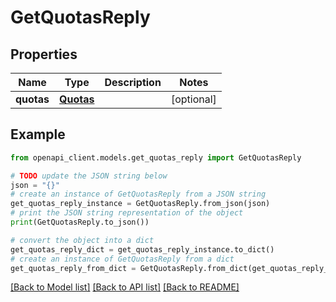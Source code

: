 # GetQuotasReply


## Properties

Name | Type | Description | Notes
------------ | ------------- | ------------- | -------------
**quotas** | [**Quotas**](Quotas.md) |  | [optional] 

## Example

```python
from openapi_client.models.get_quotas_reply import GetQuotasReply

# TODO update the JSON string below
json = "{}"
# create an instance of GetQuotasReply from a JSON string
get_quotas_reply_instance = GetQuotasReply.from_json(json)
# print the JSON string representation of the object
print(GetQuotasReply.to_json())

# convert the object into a dict
get_quotas_reply_dict = get_quotas_reply_instance.to_dict()
# create an instance of GetQuotasReply from a dict
get_quotas_reply_from_dict = GetQuotasReply.from_dict(get_quotas_reply_dict)
```
[[Back to Model list]](../README.md#documentation-for-models) [[Back to API list]](../README.md#documentation-for-api-endpoints) [[Back to README]](../README.md)


